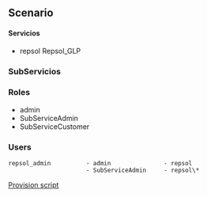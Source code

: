 ## Scenario

####  Servicios
* repsol Repsol_GLP

### SubServicios

### Roles
* admin
* SubServiceAdmin
* SubServiceCustomer

### Users
```
repsol_admin          - admin               - repsol
                      - SubServiceAdmin     - repsol\*
```

[Provision script](provision_repsol.sh)
